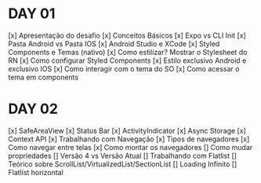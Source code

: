 # DAY 01

[x] Apresentação do desafio
[x] Conceitos Básicos
[x] Expo vs CLI Init
[x] Pasta Android vs Pasta IOS
[x] Android Studio e XCode
[x] Styled Components e Temas (nativo)
[x] Como estilizar? Mostrar o Stylesheet do RN
[x] Como configurar Styled Components
[x] Estilo exclusivo Android e exclusivo IOS
[x] Como interagir com o tema do SO
[x] Como acessar o tema em components

# DAY 02

[x] SafeAreaView
[x] Status Bar
[x] ActivityIndicator
[x] Async Storage
[x] Context API
[x] Trabalhando com Navegação
[x] Tipos de navegadores
[x] Como navegar entre telas
[x] Como montar os navegadores
[] Como mudar propriedades
[] Versão 4 vs Versão Atual
[] Trabalhando com Flatlist
[] Teórico sobre ScrollList/VirtualizedList/SectionList
[] Loading Infinito
[] Flatlist horizontal
